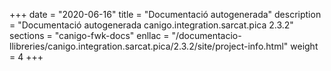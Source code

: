 +++
date        = "2020-06-16"
title       = "Documentació autogenerada"
description = "Documentació autogenerada canigo.integration.sarcat.pica 2.3.2"
sections    = "canigo-fwk-docs"
enllac		= "/documentacio-llibreries/canigo.integration.sarcat.pica/2.3.2/site/project-info.html"
weight      = 4
+++
